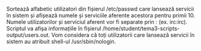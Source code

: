 Sortează alfabetic utilizatori din fișierul /etc/passwd care lansează servicii în sistem și afișează numele și serviciile aferente acestora pentru primii 10. 
Numele utilizatorilor și serviciul aferent vor fi separate prin : (ex. irc:irc). 
Scriptul va afișa informațiile în fișierul /home/student/tema3-scripts-output/users.out. 
Vom considera că toți utilizatorii care lansează servicii în sistem au atribuit shell-ul /usr/sbin/nologin.
